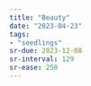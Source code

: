 ```yaml
---
title: "Beauty"
date: "2023-04-23"
tags:
- "seedlings"
sr-due: 2023-12-08
sr-interval: 129
sr-ease: 250
---
```


